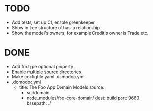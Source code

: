 # TODO

- Add tests, set up CI, enable greenkeeper
- Show in tree structure of has-a relationship
- Show the model's owners, for example Credit's owner is Trade etc.

# DONE
- Add fm.type optional property
- Enable multiple source directories
- Make configfile yaml .domodoc.yml
- .domodoc.yml
  - title: The Foo App Domain Models
    source:
    - src/domain
    - node_modules/foo-core-domain/
    dest: build
    port: 9660
    basepath: ./
